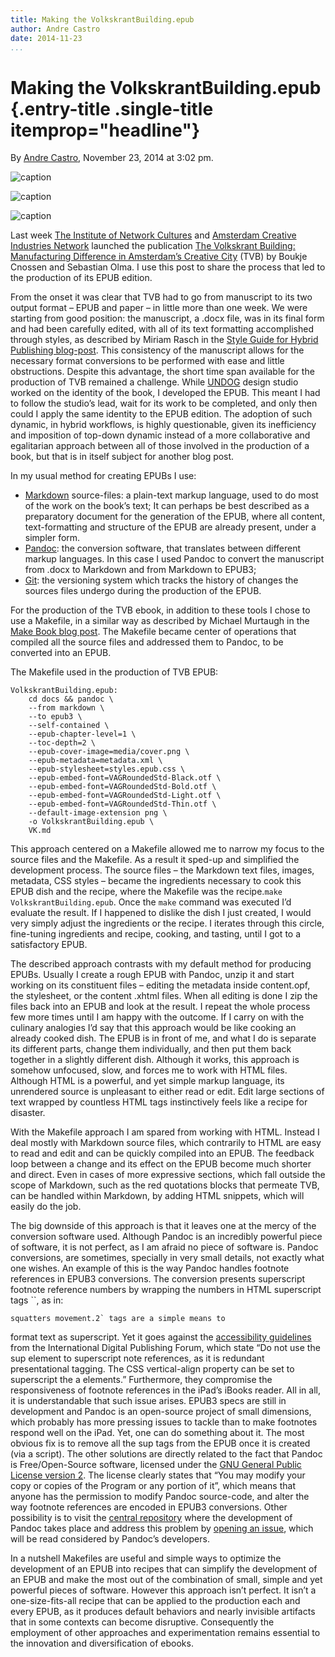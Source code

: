 ```yaml
---
title: Making the VolkskrantBuilding.epub
author: Andre Castro
date: 2014-11-23
...
```


# Making the VolkskrantBuilding.epub {.entry-title .single-title itemprop="headline"}

By [Andre
Castro](http://networkcultures.org/digitalpublishing/author/andre/ "Posts by Andre Castro"),
November 23, 2014 at 3:02 pm.

![caption](imgs/stream1.jpg)

![caption](imgs/cook_TVB_sml.jpg)

![caption](imgs/trailer-TheVolkskrantBuilding.gif)

Last week [The Institute of Network
Cultures](http://networkcultures.org/) and [Amsterdam Creative
Industries Network](http://amsterdamcreativeindustries.com/) launched
the publication [The Volkskrant Building: Manufacturing Difference in
Amsterdam’s Creative
City](http://networkcultures.org/blog/publication/the-volkskrant-building-manufacturing-difference-in-amsterdams-creative-city-boukje-cnossen-and-sebastian-olma/)
(TVB) by Boukje Cnossen and Sebastian Olma. I use this post to share the
process that led to the production of its EPUB edition.

From the onset it was clear that TVB had to go from manuscript to its
two output format – EPUB and paper – in little more than one week. We
were starting from good position: the manuscript, a .docx file, was in
its final form and had been carefully edited, with all of its text
formatting accomplished through styles, as described by Miriam Rasch in
the [Style Guide for Hybrid Publishing
blog-post](http://networkcultures.org/digitalpublishing/2014/10/21/style-guide-for-hybrid-publishing/).
This consistency of the manuscript allows for the necessary format
conversions to be performed with ease and little obstructions. Despite
this advantage, the short time span available for the production of TVB
remained a challenge. While [UNDOG](http://www.undog.nl/) design studio
worked on the identity of the book, I developed the EPUB. This meant I
had to follow the studio’s lead, wait for its work to be completed, and
only then could I apply the same identity to the EPUB edition. The
adoption of such dynamic, in hybrid workflows, is highly questionable,
given its inefficiency and imposition of top-down dynamic instead of a
more collaborative and egalitarian approach between all of those
involved in the production of a book, but that is in itself subject for
another blog post.

In my usual method for creating EPUBs I use:

-   [Markdown](http://daringfireball.net/projects/markdown/syntax)
    source-files: a plain-text markup language, used to do most of the
    work on the book’s text; It can perhaps be best described as a
    preparatory document for the generation of the EPUB, where all
    content, text-formatting and structure of the EPUB are already
    present, under a simpler form.
-   [Pandoc](http://johnmacfarlane.net/pandoc/): the conversion
    software, that translates between different markup languages. In
    this case I used Pandoc to convert the manuscript from .docx to
    Markdown and from Markdown to EPUB3;
-   [Git](http://git-scm.com/): the versioning system which tracks the
    history of changes the sources files undergo during the production
    of the EPUB.

For the production of the TVB ebook, in addition to these tools I chose
to use a Makefile, in a similar way as described by Michael Murtaugh in
the [Make Book blog
post](http://networkcultures.org/digitalpublishing/2014/10/01/make-book/).
The Makefile became center of operations that compiled all the source
files and addressed them to Pandoc, to be converted into an EPUB.

The Makefile used in the production of TVB EPUB:

    VolkskrantBuilding.epub: 
        cd docs && pandoc \
        --from markdown \
        --to epub3 \
        --self-contained \
        --epub-chapter-level=1 \
        --toc-depth=2 \
        --epub-cover-image=media/cover.png \
        --epub-metadata=metadata.xml \
        --epub-stylesheet=styles.epub.css \
        --epub-embed-font=VAGRoundedStd-Black.otf \
        --epub-embed-font=VAGRoundedStd-Bold.otf \
        --epub-embed-font=VAGRoundedStd-Light.otf \
        --epub-embed-font=VAGRoundedStd-Thin.otf \
        --default-image-extension png \
        -o VolkskrantBuilding.epub \
        VK.md

This approach centered on a Makefile allowed me to narrow my focus to
the source files and the Makefile. As a result it sped-up and simplified
the development process. The source files – the Markdown text files,
images, metadata, CSS styles – became the ingredients necessary to cook
this EPUB dish and the recipe, where the Makefile was the
recipe.`make VolkskrantBuilding.epub`. Once the `make` command was
executed I’d evaluate the result. If I happened to dislike the dish I
just created, I would very simply adjust the ingredients or the recipe.
I iterates through this circle, fine-tuning ingredients and recipe,
cooking, and tasting, until I got to a satisfactory EPUB.

The described approach contrasts with my default method for producing
EPUBs. Usually I create a rough EPUB with Pandoc, unzip it and start
working on its constituent files – editing the metadata inside
content.opf, the stylesheet, or the content .xhtml files. When all
editing is done I zip the files back into an EPUB and look at the
result. I repeat the whole process few more times until I am happy with
the outcome. If I carry on with the culinary analogies I’d say that this
approach would be like cooking an already cooked dish. The EPUB is in
front of me, and what I do is separate its different parts, change them
individually, and then put them back together in a slightly different
dish. Although it works, this approach is somehow unfocused, slow, and
forces me to work with HTML files. Although HTML is a powerful, and yet
simple markup language, its unrendered source is unpleasant to either
read or edit. Edit large sections of text wrapped by countless HTML tags
instinctively feels like a recipe for disaster.

With the Makefile approach I am spared from working with HTML. Instead I
deal mostly with Markdown source files, which contrarily to HTML are
easy to read and edit and can be quickly compiled into an EPUB. The
feedback loop between a change and its effect on the EPUB become much
shorter and direct. Even in cases of more expressive sections, which
fall outside the scope of Markdown, such as the red quotations blocks
that permeate TVB, can be handled within Markdown, by adding HTML
snippets, which will easily do the job.

The big downside of this approach is that it leaves one at the mercy of
the conversion software used. Although Pandoc is an incredibly powerful
piece of software, it is not perfect, as I am afraid no piece of
software is. Pandoc conversions, are sometimes, specially in very small
details, not exactly what one wishes. An example of this is the way
Pandoc handles footnote references in EPUB3 conversions. The conversion
presents superscript footnote reference numbers by wrapping the numbers
in HTML superscript tags ``, as in:

    squatters movement.2` tags are a simple means to
format text as superscript. Yet it goes against the [accessibility
guidelines](http://www.idpf.org/accessibility/guidelines/content/xhtml/notes.php)
from the International Digital Publishing Forum, which state “Do not use
the sup element to superscript note references, as it is redundant
presentational tagging. The CSS vertical-align property can be set to
superscript the a elements.” Furthermore, they compromise the
responsiveness of footnote references in the iPad’s iBooks reader. All
in all, it is understandable that such issue arises. EPUB3 specs are
still in development and Pandoc is an open-source project of small
dimensions, which probably has more pressing issues to tackle than to
make footnotes respond well on the iPad. Yet, one can do something about
it. The most obvious fix is to remove all the sup tags from the EPUB
once it is created (via a script). The other solutions are directly
related to the fact that Pandoc is Free/Open-Source software, licensed
under the [GNU General Public License version
2](http://www.gnu.org/licenses/gpl-2.0.html). The license clearly states
that “You may modify your copy or copies of the Program or any portion
of it”, which means that anyone has the permission to modify Pandoc
source-code, and alter the way footnote references are encoded in EPUB3
conversions. Other possibility is to visit the [central
repository](http://github.com/jgm/pandoc) where the development of
Pandoc takes place and address this problem by [opening an
issue](http://github.com/jgm/pandoc/issues), which will be read
considered by Pandoc’s developers.

In a nutshell Makefiles are useful and simple ways to optimize the
development of an EPUB into recipes that can simplify the development of
an EPUB and make the most out of the combination of small, simple and
yet powerful pieces of software. However this approach isn’t perfect. It
isn’t a one-size-fits-all recipe that can be applied to the production
each and every EPUB, as it produces default behaviors and nearly
invisible artifacts that in some contexts can become disruptive.
Consequently the employment of other approaches and experimentation
remains essential to the innovation and diversification of ebooks.
